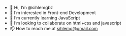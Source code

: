 - 👋 Hi, I’m @sihlemgbz
- 👀 I’m interested in Front-end Development
- 🌱 I’m currently learning JavaScript
- 💞️ I’m looking to collaborate on html+css and javascript
- 📫 How to reach me at sihlemg@gmail.com

<!---
sihlemgbz/sihlemgbz is a ✨ special ✨ repository because its `README.md` (this file) appears on your GitHub profile.
You can click the Preview link to take a look at your changes.
--->
